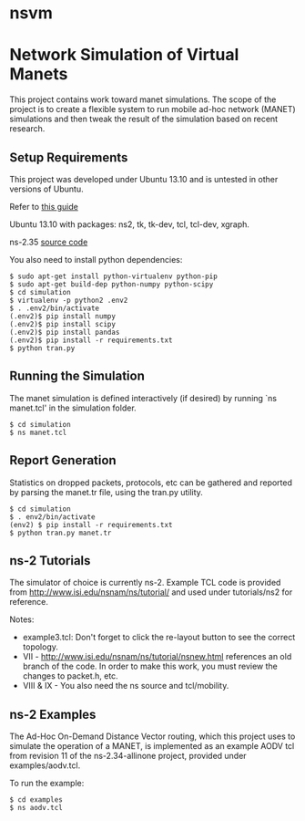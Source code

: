 nsvm
====

# Network Simulation of Virtual Manets #

This project contains work toward manet simulations.  The scope of the
project is to create a flexible system to run mobile ad-hoc network (MANET) 
simulations and then tweak the result of the simulation based on recent 
research.

## Setup Requirements ##

This project was developed under Ubuntu 13.10 and is untested in other 
versions of Ubuntu.

Refer to [this guide](http://www.nsnam.com/2013/10/installing-network-simulator-2-ns-235.html "ubuntu install")

Ubuntu 13.10 with packages: ns2, tk, tk-dev, tcl, tcl-dev, xgraph.

ns-2.35 [source code](http://sourceforge.net/projects/nsnam/files/ns-2/2.35/ns-src-2.35.tar.gz/download "Source")

You also need to install python dependencies:

    $ sudo apt-get install python-virtualenv python-pip
    $ sudo apt-get build-dep python-numpy python-scipy
    $ cd simulation
    $ virtualenv -p python2 .env2
    $ . .env2/bin/activate
    (.env2)$ pip install numpy 
    (.env2)$ pip install scipy 
    (.env2)$ pip install pandas
    (.env2)$ pip install -r requirements.txt
    $ python tran.py

## Running the Simulation ##

The manet simulation is defined interactively (if desired) by running `ns manet.tcl' in the simulation folder.

	$ cd simulation
	$ ns manet.tcl

## Report Generation ##

Statistics on dropped packets, protocols, etc can be gathered and reported by parsing the manet.tr file, using
the tran.py utility.

	$ cd simulation
	$ . env2/bin/activate
	(env2) $ pip install -r requirements.txt
	$ python tran.py manet.tr

## ns-2 Tutorials ##

The simulator of choice is currently ns-2.  Example TCL code is provided from
http://www.isi.edu/nsnam/ns/tutorial/ and used under tutorials/ns2 for reference.

Notes:

* example3.tcl: Don't forget to click the re-layout button to see the correct topology.
* VII - http://www.isi.edu/nsnam/ns/tutorial/nsnew.html references an old branch of the code.
In order to make this work, you must review the changes to packet.h, etc.
* VIII & IX - You also need the ns source and tcl/mobility.  

## ns-2 Examples ##

The Ad-Hoc On-Demand Distance Vector routing, which this project uses to simulate 
the operation of a MANET, is implemented as an example AODV tcl from revision 11 
of the ns-2.34-allinone project, provided under examples/aodv.tcl.

To run the example:

    $ cd examples
    $ ns aodv.tcl

